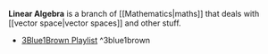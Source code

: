 **Linear Algebra** is a branch of [[Mathematics|maths]] that deals with [[vector space|vector spaces]] and other stuff.

- [3Blue1Brown Playlist](https://www.youtube.com/playlist?list=PLZHQObOWTQDPD3MizzM2xVFitgF8hE_ab) ^3blue1brown